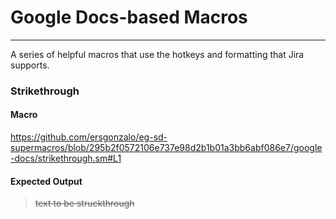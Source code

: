 # Google Docs-based Macros
------
A series of helpful macros that use the hotkeys and formatting that Jira supports.


### Strikethrough
#### Macro
https://github.com/ersgonzalo/eg-sd-supermacros/blob/295b2f0572106e737e98d2b1b01a3bb6abf086e7/google-docs/strikethrough.sm#L1
#### Expected Output
> ~~text to be struckthrough~~
